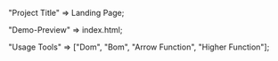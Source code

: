 "Project Title" => Landing Page;

"Demo-Preview" => index.html;

"Usage Tools" => ["Dom", "Bom", "Arrow Function", "Higher Function"];

